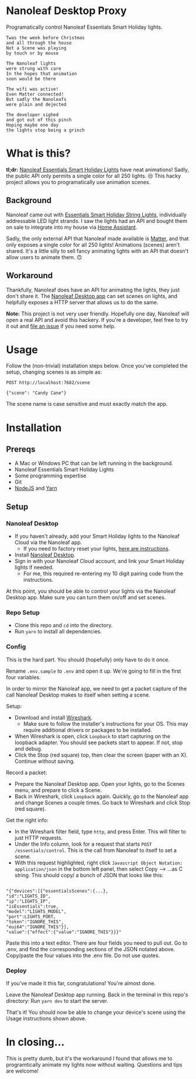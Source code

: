 # Nanoleaf Desktop Proxy

Programatically control Nanoleaf Essentials Smart Holiday lights.

```
Twas the week before Christmas
and all through the house
Not a Scene was playing
by touch or by mouse

The Nanoleaf lights
were strung with care
In the hopes that animation
soon would be there

The wifi was active!
Even Matter connected!
But sadly the Nanoleafs
were plain and dejected

The developer sighed
and got out of this pinch
Hoping maybe one day
the lights stop being a grinch
```

# What is this?

**tl;dr:** [Nanoleaf Essentials Smart Holiday Lights](https://nanoleaf.me/en-US/products/seasonal/holiday-string-lights/?size=each) have neat animations! Sadly, the public API only permits a single color for all 250 lights. 😒 This hacky project allows you to programatically use animation scenes.

## Background

Nanoleaf came out with [Essentials Smart Holiday String Lights](https://nanoleaf.me/en-US/products/seasonal/holiday-string-lights/?size=each), individually addressable LED light strands. I saw the lights had an API and bought them on sale to integrate into my house via [Home Assistant](https://www.home-assistant.io/).

Sadly, the only external API that Nanoleaf made available is [Matter](https://www.home-assistant.io/integrations/matter/), and that only exposes a single color for all 250 lights! Animations (scenes) aren't shared. It's a little silly to sell fancy animating lights with an API that doesn't allow users to animate them. 🙃

## Workaround

Thankfully, Nanoleaf does have an API for animating the lights, they just don't share it. The [Nanoleaf Desktop app](https://nanoleaf.me/en-US/integration/desktop-app/) can set scenes on lights, and helpfully exposes a HTTP server that allows us to do the same.

**Note:** This project is not very user friendly. Hopefully one day, Nanoleaf will open a real API and avoid this hackery. If you're a developer, feel free to try it out and [file an issue](https://github.com/m-dierker/nanoleaf-desktop-proxy/issues) if you need some help.

# Usage

Follow the (non-trivial) installation steps below. Once you've completed the setup, changing scenes is as simple as:

```
POST http://localhost:7682/scene

{"scene": "Candy Cane"}
```

The scene name is case sensitive and must exactly match the app.

# Installation

## Prereqs

- A Mac or Windows PC that can be left running in the background.
- Nanoleaf Essentials Smart Holiday Lights
- Some programming expertise
- Git
- [NodeJS](https://nodejs.org/en/learn/getting-started/how-to-install-nodejs) and [Yarn](https://classic.yarnpkg.com/lang/en/docs/install/#mac-stable)

## Setup

### Nanoleaf Desktop

- If you haven't already, add your Smart Holiday lights to the Nanoleaf Cloud via the Nanoleaf app.
  - If you need to factory reset your lights, [here are instructions](https://helpdesk.nanoleaf.me/en-US/how-to-control-your-holiday-string-lights-using-button-342048).
- Install [Nanoleaf Desktop](https://nanoleaf.me/en-US/integration/desktop-app/).
- Sign in with your Nanoleaf Cloud account, and link your Smart Holiday lights if needed.
  - For me, this required re-entering my 10 digit pairing code from the instructions.

At this point, you should be able to control your lights via the Nanoleaf Desktop app. Make sure you can turn them on/off and set scenes.

### Repo Setup

- Clone this repo and `cd` into the directory.
- Run `yarn` to install all dependencies.

### Config

This is the hard part. You should (hopefully) only have to do it once.

Rename `.env.sample` to `.env` and open it up. We're going to fill in the first four variables.

In order to mirror the Nanoleaf app, we need to get a packet capture of the call Nanoleaf Desktop makes to itself when setting a scene.

Setup:

- Download and install [Wireshark](https://www.wireshark.org/download.html).
  - Make sure to follow the installer's instructions for your OS. This may require additional drivers or packages to be installed.
- When Wireshark is open, click `Loopback` to start capturing on the loopback adapter. You should see packets start to appear. If not, stop and debug.
- Click the Stop (red square) top, then clear the screen (paper with an X). Continue without saving.

Record a packet:

- Prepare the Nanoleaf Desktop app. Open your lights, go to the Scenes menu, and prepare to click a Scene.
- Back in Wireshark, click `Loopback` again. Quickly, go to the Nanoleaf app and change Scenes a couple times. Go back to Wireshark and click Stop (red square).

Get the right info:

- In the Wireshark filter field, type `http`, and press Enter. This will filter to just HTTP requests.
- Under the Info column, look for a request that starts `POST /essentials/control`. This is the call from Nanoleaf to itself to set a scene.
- With this request highlighted, right click `Javascript Object Notation: application/json` in the bottom left panel, then select Copy --> ...as C string. This should copy/ a bunch of JSON that looks like this:

```

"{"devices":[{"essentialsScenes":{...},
"id":"LIGHTS_ID",
"ip":"LIGHTS_IP",
"isEssentials":true,
"model":"LIGHTS_MODEL",
"port":LIGHTS_PORT,
"token":"IGNORE_THIS",
"eui64":"IGNORE_THIS"}],
"value":{"effect":{"value":"IGNORE_THIS"}}}"

```

Paste this into a text editor. There are four fields you need to pull out. Go to .env, and find the corresponding sections of the JSON notated above. Copy/paste the four values into the .env file. Do not use quotes.

### Deploy

If you've made it this far, congratulations! You're almost done.

Leave the Nanoleaf Desktop app running. Back in the terminal in this repo's directory: Run `yarn dev` to start the server.

That's it! You should now be able to change your device's scene using the Usage instructions shown above.

# In closing...

This is pretty dumb, but it's the workaround I found that allows me to programtically animate my lights now without waiting. Questions and tips are welcome!

```

```
